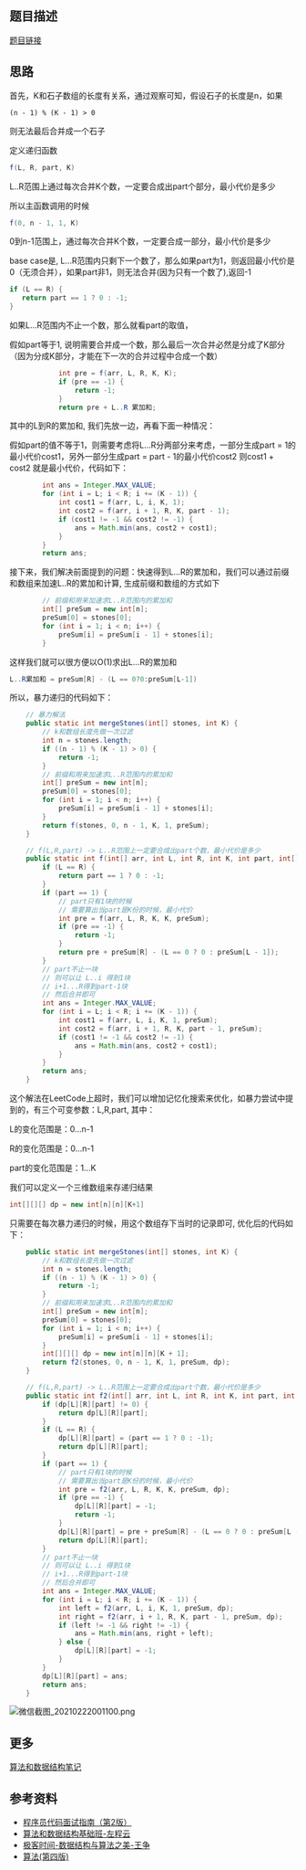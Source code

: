 ## 题目描述


[题目链接](https://leetcode.com/problems/minimum-cost-to-merge-stones/)


## 思路


首先，K和石子数组的长度有关系，通过观察可知，假设石子的长度是n，如果


```
(n - 1) % (K - 1) > 0
```


则无法最后合并成一个石子


定义递归函数


```java
f(L, R, part, K)
```


L..R范围上通过每次合并K个数，一定要合成出part个部分，最小代价是多少


所以主函数调用的时候


```java
f(0, n - 1, 1, K)
```


0到n-1范围上，通过每次合并K个数，一定要合成一部分，最小代价是多少


base case是, L...R范围内只剩下一个数了，那么如果part为1，则返回最小代价是0（无须合并），如果part非1，则无法合并(因为只有一个数了),返回-1


```java
if (L == R) {
   return part == 1 ? 0 : -1;
}
```


如果L...R范围内不止一个数，那么就看part的取值，


假如part等于1, 说明需要合并成一个数，那么最后一次合并必然是分成了K部分（因为分成K部分，才能在下一次的合并过程中合成一个数）


```java
			int pre = f(arr, L, R, K, K);
			if (pre == -1) {
				return -1;
			}
			return pre + L..R 累加和;
```


其中的L到R的累加和, 我们先放一边，再看下面一种情况：


假如part的值不等于1，则需要考虑将L...R分两部分来考虑，一部分生成part = 1的最小代价cost1，另外一部分生成part = part - 1的最小代价cost2
则cost1 + cost2 就是最小代价，代码如下：


```java
		int ans = Integer.MAX_VALUE;
		for (int i = L; i < R; i += (K - 1)) {
			int cost1 = f(arr, L, i, K, 1);
			int cost2 = f(arr, i + 1, R, K, part - 1);
			if (cost1 != -1 && cost2 != -1) {
				ans = Math.min(ans, cost2 + cost1);
			}
		}
		return ans;
```


接下来，我们解决前面提到的问题：快速得到L...R的累加和，我们可以通过前缀和数组来加速L..R的累加和计算, 生成前缀和数组的方式如下


```java
		// 前缀和用来加速求L..R范围内的累加和
		int[] preSum = new int[n];
		preSum[0] = stones[0];
		for (int i = 1; i < n; i++) {
			preSum[i] = preSum[i - 1] + stones[i];
		}
```


这样我们就可以很方便以O(1)求出L...R的累加和


```java
L..R累加和 = preSum[R] - (L == 0?0:preSum[L-1])
```


所以，暴力递归的代码如下：


```java
	// 暴力解法
	public static int mergeStones(int[] stones, int K) {
		// k和数组长度先做一次过滤
		int n = stones.length;
		if ((n - 1) % (K - 1) > 0) {
			return -1;
		}
		// 前缀和用来加速求L..R范围内的累加和
		int[] preSum = new int[n];
		preSum[0] = stones[0];
		for (int i = 1; i < n; i++) {
			preSum[i] = preSum[i - 1] + stones[i];
		}
		return f(stones, 0, n - 1, K, 1, preSum);
	}

	// f(L,R,part) -> L..R范围上一定要合成出part个数，最小代价是多少
	public static int f(int[] arr, int L, int R, int K, int part, int[] preSum) {
		if (L == R) {
			return part == 1 ? 0 : -1;
		}
		if (part == 1) {
			// part只有1块的时候
			// 需要算出当part是K份的时候，最小代价
			int pre = f(arr, L, R, K, K, preSum);
			if (pre == -1) {
				return -1;
			}
			return pre + preSum[R] - (L == 0 ? 0 : preSum[L - 1]);
		}
		// part不止一块
		// 则可以让 L..i 得到1块
		// i+1...R得到part-1块
		// 然后合并即可
		int ans = Integer.MAX_VALUE;
		for (int i = L; i < R; i += (K - 1)) {
			int cost1 = f(arr, L, i, K, 1, preSum);
			int cost2 = f(arr, i + 1, R, K, part - 1, preSum);
			if (cost1 != -1 && cost2 != -1) {
				ans = Math.min(ans, cost2 + cost1);
			}
		}
		return ans;
	}
```


这个解法在LeetCode上超时，我们可以增加记忆化搜索来优化，如暴力尝试中提到的，有三个可变参数：L,R,part, 其中：


L的变化范围是：0...n-1


R的变化范围是：0...n-1


part的变化范围是：1...K


我们可以定义一个三维数组来存递归结果


```java
int[][][] dp = new int[n][n][K+1]
```


只需要在每次暴力递归的时候，用这个数组存下当时的记录即可, 优化后的代码如下：


```java
	public static int mergeStones(int[] stones, int K) {
		// k和数组长度先做一次过滤
		int n = stones.length;
		if ((n - 1) % (K - 1) > 0) {
			return -1;
		}
		// 前缀和用来加速求L..R范围内的累加和
		int[] preSum = new int[n];
		preSum[0] = stones[0];
		for (int i = 1; i < n; i++) {
			preSum[i] = preSum[i - 1] + stones[i];
		}
		int[][][] dp = new int[n][n][K + 1];
		return f2(stones, 0, n - 1, K, 1, preSum, dp);
	}

	// f(L,R,part) -> L..R范围上一定要合成出part个数，最小代价是多少
	public static int f2(int[] arr, int L, int R, int K, int part, int[] preSum, int[][][] dp) {
		if (dp[L][R][part] != 0) {
			return dp[L][R][part];
		}
		if (L == R) {
			dp[L][R][part] = (part == 1 ? 0 : -1);
			return dp[L][R][part];
		}
		if (part == 1) {
			// part只有1块的时候
			// 需要算出当part是K份的时候，最小代价
			int pre = f2(arr, L, R, K, K, preSum, dp);
			if (pre == -1) {
				dp[L][R][part] = -1;
				return -1;
			}
			dp[L][R][part] = pre + preSum[R] - (L == 0 ? 0 : preSum[L - 1]);
			return dp[L][R][part];
		}
		// part不止一块
		// 则可以让 L..i 得到1块
		// i+1...R得到part-1块
		// 然后合并即可
		int ans = Integer.MAX_VALUE;
		for (int i = L; i < R; i += (K - 1)) {
			int left = f2(arr, L, i, K, 1, preSum, dp);
			int right = f2(arr, i + 1, R, K, part - 1, preSum, dp);
			if (left != -1 && right != -1) {
				ans = Math.min(ans, right + left);
			} else {
				dp[L][R][part] = -1;
			}
		}
		dp[L][R][part] = ans;
		return ans;
	}
```


![微信截图_20210222001100.png](https://cdn.nlark.com/yuque/0/2021/png/757806/1613923956439-ff39a73d-139d-4219-80e2-d5d276ff63e1.png#align=left&display=inline&height=467&margin=%5Bobject%20Object%5D&name=%E5%BE%AE%E4%BF%A1%E6%88%AA%E5%9B%BE_20210222001100.png&originHeight=467&originWidth=614&size=23650&status=done&style=none&width=614)

## 更多


[算法和数据结构笔记](https://github.com/GreyZeng/algorithm)


## 参考资料


- [程序员代码面试指南（第2版）](https://book.douban.com/subject/30422021/)
- [算法和数据结构基础班-左程云](https://ke.qq.com/course/2145184)
- [极客时间-数据结构与算法之美-王争](https://time.geekbang.org/column/intro/126)
- [算法(第四版)](https://book.douban.com/subject/19952400/)
